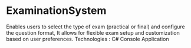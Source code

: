 # ExaminationSystem
 Enables users to select the type of exam (practical or final) and configure the question format, It allows for flexible exam setup and customization based on user preferences. Technologies : C# Console Application
